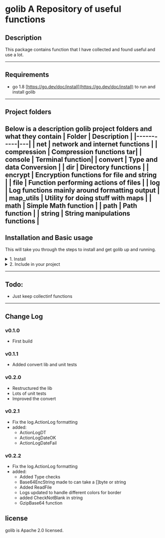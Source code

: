 # golib A Repository of useful functions

## Description
This package contains function that I have collected and found useful and use a lot.


---

## Requirements
* go 1.8 [https://go.dev/doc/install](https://go.dev/doc/install) to run and install golib

---

## Project folders
Below is a description golib project folders and what they contain
|   Folder        | Description  | 
|-----------|---|
| net    | network and internet functions  |
| compression      | Compression functions tar|
| console      | Terminal function|
| convert      | Type and data Conversion  |
| dir      | Directory functions |
| encrypt      | Encryption functions for file and string |
| file      | Function performing actions of files |
| log      | Log functions mainly around formatting output |
| map_utils      | Utility for doing stuff with maps |
| math      | Simple Math function |
| path      | Path function  |
| string      | String manipulations functions |
---

## Installation and Basic usage
This will take you through the steps to install and get golib up and running.
<details>
<summary>1. Install</summary>

Once you have installed golang you can run the following command to get golib
```bash
go get github.com/Mrpye/golib
```
</details>

<details>
<summary>2. Include in your project</summary>

```go
    include github.com/Mrpye/golib
```
</details>

---


## Todo: 
- Just keep collectinf functions
---

## Change Log
### v0.1.0
- First build

### v0.1.1
- Added convert lib and unit tests

### v0.2.0
- Restructured the lib 
- Lots of unit tests
- Improved the convert

### v0.2.1
- Fix the log.ActionLog formatting
- added:
    - ActionLogDT
    - ActionLogDateOK
    - ActionLogDateFail

### v0.2.2
- Fix the log.ActionLog formatting
- added:
    - Added Type checks
    - Base64EncString made to can take a  []byte or string
    - Added ReadFile 
    - Logs updated to handle different colors for border
    - added CheckNotBlank in string
    - GzipBase64 function 

## license
golib is Apache 2.0 licensed.
